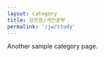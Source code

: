 ```yaml
---
layout: category
title: 강진원/개인공부
permalink: '/jw/study'
---
```


Another sample category page.